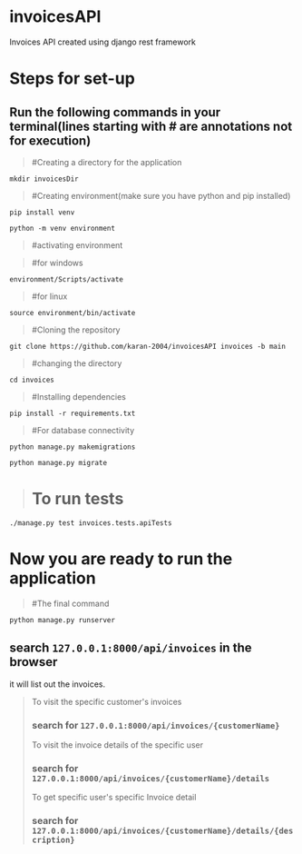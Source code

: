 # invoicesAPI
Invoices API created using django rest framework

# Steps for set-up
## Run the following commands in your terminal(lines starting with # are annotations not for execution)
> #Creating a directory for the application

`mkdir invoicesDir`
> #Creating environment(make sure you have python and pip installed)

`pip install venv`

`python -m venv environment`

> #activating environment

> #for windows

`environment/Scripts/activate`

>#for linux

`source environment/bin/activate`

>#Cloning the repository

`git clone https://github.com/karan-2004/invoicesAPI invoices -b main`

>#changing the directory

`cd invoices`

>#Installing dependencies

`pip install -r requirements.txt`

>#For database connectivity

`python manage.py makemigrations`

`python manage.py migrate`

> # To run tests
`./manage.py test invoices.tests.apiTests`

# Now you are ready to run the application 
>#The final command

`python manage.py runserver`

## search `127.0.0.1:8000/api/invoices` in the browser
it will list out the invoices.
> To visit the specific customer's invoices 
> ### search for `127.0.0.1:8000/api/invoices/{customerName}`
> To visit the invoice details of the specific user
> ### search for `127.0.0.1:8000/api/invoices/{customerName}/details`
> To get specific user's specific Invoice detail
> ### search for `127.0.0.1:8000/api/invoices/{customerName}/details/{description}`

